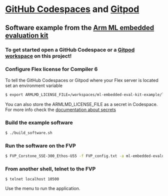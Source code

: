 # [GitHub Codespaces](https://github.com/features/codespaces) and [Gitpod](https://gitpod.io)
## Software example from the [Arm ML embedded evaluation kit](https://review.mlplatform.org/plugins/gitiles/ml/ethos-u/ml-embedded-evaluation-kit/+/HEAD/docs/documentation.md#arm_ml-embedded-evaluation-kit)

### To get started open a GitHub Codespace or a [Gitpod workspace](https://gitpod.io/#https://github.com/jasonrandrews/ml-embedded-eval-kit-example) on this project!

### Configure Flex license for Compiler 6 

To tell the GitHub Codespaces or Gitpod where your Flex server is located set an environment variable
```bash
$ export ARMLMD_LICENSE_FILE=/workspaces/ml-embedded-eval-kit-example/license.dat
```
You can also store the ARMLMD\_LICENSE\_FILE as a secret in Codespace. For more info check the [documentation about secrets](https://docs.github.com/en/codespaces/managing-your-codespaces/managing-encrypted-secrets-for-your-codespaces)

### Build the example software

```bash
$ ./build_software.sh
```

### Run the software on the FVP
```bash
$ FVP_Corstone_SSE-300_Ethos-U55 -f FVP_config.txt -a ml-embedded-evaluation-kit/build/bin/ethos-u-img_class.axf
```

### From another shell, telnet to the FVP
```
$ telnet localhost 10500
```

Use the menu to run the application.

